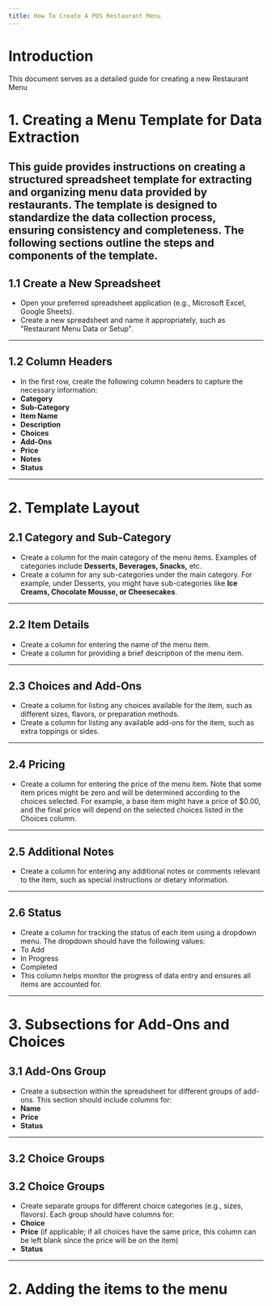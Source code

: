 ```yaml
---
title: How To Create A POS Restaurant Menu
---
```

# Introduction
This document serves as a detailed guide for creating a new Restaurant Menu
# 1. Creating a Menu Template for Data Extraction
This guide provides instructions on creating a structured spreadsheet template for extracting and organizing menu data provided by restaurants. The template is designed to standardize the data collection process, ensuring consistency and completeness. The following sections outline the steps and components of the template.
---
## 1.1 Create a New Spreadsheet
- Open your preferred spreadsheet application (e.g., Microsoft Excel, Google Sheets).
- Create a new spreadsheet and name it appropriately, such as "Restaurant Menu Data or Setup".
---
## 1.2 Column Headers
- In the first row, create the following column headers to capture the necessary information:
- **Category**
- **Sub-Category**
- **Item Name**
- **Description**
- **Choices**
- **Add-Ons**
- **Price**
- **Notes**
- **Status**
---
# 2. Template Layout
## 2.1 Category and Sub-Category
- Create a column for the main category of the menu items. Examples of categories include **Desserts, Beverages, Snacks,** etc.
- Create a column for any sub-categories under the main category. For example, under Desserts, you might have sub-categories like **Ice Creams, Chocolate Mousse, or Cheesecakes**.
---
## 2.2 Item Details
- Create a column for entering the name of the menu item.
- Create a column for providing a brief description of the menu item.
---
## 2.3 Choices and Add-Ons
- Create a column for listing any choices available for the item, such as different sizes, flavors, or preparation methods.
- Create a column for listing any available add-ons for the item, such as extra toppings or sides.
---
## 2.4 Pricing
- Create a column for entering the price of the menu item. Note that some item prices might be zero and will be determined according to the choices selected. For example, a base item might have a price of $0.00, and the final price will depend on the selected choices listed in the Choices column.
---
## 2.5 Additional Notes
- Create a column for entering any additional notes or comments relevant to the item, such as special instructions or dietary information.
---
## 2.6 Status
- Create a column for tracking the status of each item using a dropdown menu. The dropdown should have the following values:
- To Add
- In Progress
- Completed
- This column helps monitor the progress of data entry and ensures all items are accounted for.
---
# 3. Subsections for Add-Ons and Choices
## 3.1 Add-Ons Group
- Create a subsection within the spreadsheet for different groups of add-ons. This section should include columns for:
- **Name**
- **Price**
- **Status**
---
## 3.2 Choice Groups
## 3.2 Choice Groups
- Create separate groups for different choice categories (e.g., sizes, flavors). Each group should have columns for:
- **Choice**
- **Price** (if applicable; if all choices have the same price, this column can be left blank since the price will be on the item)
- **Status**
---
# 2. Adding the items to the menu
